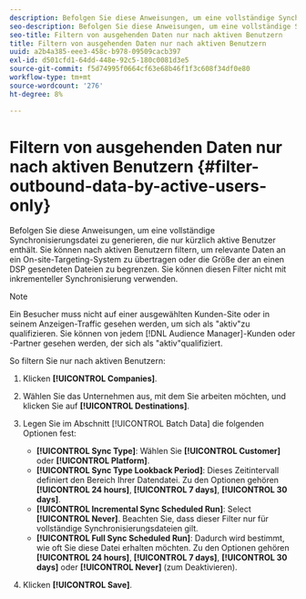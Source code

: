 ```yaml
---
description: Befolgen Sie diese Anweisungen, um eine vollständige Synchronisierungsdatei zu generieren, die nur kürzlich aktive Benutzer enthält. Sie können nach aktiven Benutzern filtern, um relevante Daten an ein On-site-Targeting-System zu übertragen oder die Größe der an einen DSP gesendeten Dateien zu begrenzen. Sie können diesen Filter nicht mit inkrementeller Synchronisierung verwenden.
seo-description: Befolgen Sie diese Anweisungen, um eine vollständige Synchronisierungsdatei zu generieren, die nur kürzlich aktive Benutzer enthält. Sie können nach aktiven Benutzern filtern, um relevante Daten an ein On-site-Targeting-System zu übertragen oder die Größe der an einen DSP gesendeten Dateien zu begrenzen. Sie können diesen Filter nicht mit inkrementeller Synchronisierung verwenden.
seo-title: Filtern von ausgehenden Daten nur nach aktiven Benutzern
title: Filtern von ausgehenden Daten nur nach aktiven Benutzern
uuid: a2b4a385-eee3-458c-b978-09509cacb397
exl-id: d501cfd1-64dd-448e-92c5-180c0081d3e5
source-git-commit: f5d74995f0664cf63e68b46f1f3c608f34df0e80
workflow-type: tm+mt
source-wordcount: '276'
ht-degree: 8%

---
```


# Filtern von ausgehenden Daten nur nach aktiven Benutzern {#filter-outbound-data-by-active-users-only}

Befolgen Sie diese Anweisungen, um eine vollständige Synchronisierungsdatei zu generieren, die nur kürzlich aktive Benutzer enthält. Sie können nach aktiven Benutzern filtern, um relevante Daten an ein On-site-Targeting-System zu übertragen oder die Größe der an einen DSP gesendeten Dateien zu begrenzen. Sie können diesen Filter nicht mit inkrementeller Synchronisierung verwenden.

>[!NOTE]
>
>Ein Besucher muss nicht auf einer ausgewählten Kunden-Site oder in seinem Anzeigen-Traffic gesehen werden, um sich als &quot;aktiv&quot;zu qualifizieren. Sie können von jedem [!DNL Audience Manager]-Kunden oder -Partner gesehen werden, der sich als &quot;aktiv&quot;qualifiziert.

So filtern Sie nur nach aktiven Benutzern:

1. Klicken **[!UICONTROL Companies]**.
1. Wählen Sie das Unternehmen aus, mit dem Sie arbeiten möchten, und klicken Sie auf **[!UICONTROL Destinations]**.
1. Legen Sie im Abschnitt [!UICONTROL Batch Data] die folgenden Optionen fest:

   * **[!UICONTROL Sync Type]**: Wählen Sie  **[!UICONTROL Customer]** oder  **[!UICONTROL Platform]**.
   * **[!UICONTROL Sync Type Lookback Period]**: Dieses Zeitintervall definiert den Bereich Ihrer Datendatei. Zu den Optionen gehören **[!UICONTROL 24 hours]**, **[!UICONTROL 7 days]**, **[!UICONTROL 30 days]**.
   * **[!UICONTROL Incremental Sync Scheduled Run]**: Select **[!UICONTROL Never]**. Beachten Sie, dass dieser Filter nur für vollständige Synchronisierungsdateien gilt.
   * **[!UICONTROL Full Sync Scheduled Run]**: Dadurch wird bestimmt, wie oft Sie diese Datei erhalten möchten. Zu den Optionen gehören **[!UICONTROL 24 hours]**, **[!UICONTROL 7 days]**, **[!UICONTROL 30 days]** oder **[!UICONTROL Never]** (zum Deaktivieren).

1. Klicken **[!UICONTROL Save]**.
